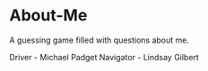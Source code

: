 # About-Me
A guessing game filled with questions about me.

Driver - Michael Padget
Navigator - Lindsay Gilbert
